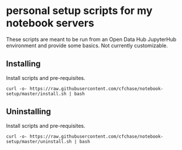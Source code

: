 # personal setup scripts for my notebook servers

These scripts are meant to be run from an Open Data Hub JupyterHub environment and provide some basics.  Not currently customizable.

## Installing
Install scripts and pre-requisites.
```shell
curl -o- https://raw.githubusercontent.com/cfchase/notebook-setup/master/install.sh | bash
```

## Uninstalling
Install scripts and pre-requisites.
```shell
curl -o- https://raw.githubusercontent.com/cfchase/notebook-setup/master/uninstall.sh | bash
```

